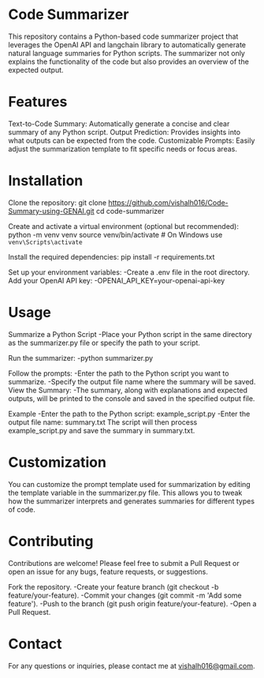 # Code Summarizer
This repository contains a Python-based code summarizer project that leverages the OpenAI API and langchain library to automatically generate natural language summaries for Python scripts. The summarizer not only explains the functionality of the code but also provides an overview of the expected output.

# Features
Text-to-Code Summary: Automatically generate a concise and clear summary of any Python script.
Output Prediction: Provides insights into what outputs can be expected from the code.
Customizable Prompts: Easily adjust the summarization template to fit specific needs or focus areas.

# Installation
Clone the repository:
  git clone https://github.com/vishalh016/Code-Summary-using-GENAI.git
  cd code-summarizer

Create and activate a virtual environment (optional but recommended):
  python -m venv venv
  source venv/bin/activate  # On Windows use `venv\Scripts\activate`

Install the required dependencies:
  pip install -r requirements.txt

Set up your environment variables:
  -Create a .env file in the root directory.
Add your OpenAI API key:
  -OPENAI_API_KEY=your-openai-api-key

# Usage
Summarize a Python Script
  -Place your Python script in the same directory as the summarizer.py file or specify the path to your script.

Run the summarizer:
  -python summarizer.py
  
Follow the prompts:
  -Enter the path to the Python script you want to summarize.
  -Specify the output file name where the summary will be saved.
View the Summary:
  -The summary, along with explanations and expected outputs, will be printed to the console and saved in the specified output file.

Example
  -Enter the path to the Python script: example_script.py
  -Enter the output file name: summary.txt
The script will then process example_script.py and save the summary in summary.txt.

# Customization
You can customize the prompt template used for summarization by editing the template variable in the summarizer.py file. This allows you to tweak how the summarizer interprets and generates summaries for different types of code.

# Contributing
Contributions are welcome! Please feel free to submit a Pull Request or open an issue for any bugs, feature requests, or suggestions.

Fork the repository.
  -Create your feature branch (git checkout -b feature/your-feature).
  -Commit your changes (git commit -m 'Add some feature').
  -Push to the branch (git push origin feature/your-feature).
  -Open a Pull Request.

# Contact
For any questions or inquiries, please contact me at vishalh016@gmail.com.

